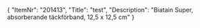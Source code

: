 {
  "ItemNr": "201413",
  "Title": "test",
  "Description": "Biatain Super, absorberande täckförband, 12,5 x 12,5 cm"
}